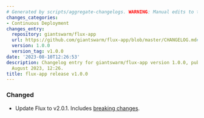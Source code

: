 ```yaml
---
# Generated by scripts/aggregate-changelogs. WARNING: Manual edits to this files will be overwritten.
changes_categories:
- Continuous Deployment
changes_entry:
  repository: giantswarm/flux-app
  url: https://github.com/giantswarm/flux-app/blob/master/CHANGELOG.md#100---2023-08-09
  version: 1.0.0
  version_tag: v1.0.0
date: '2023-08-10T12:26:53'
description: Changelog entry for giantswarm/flux-app version 1.0.0, published on 10
  August 2023, 12:26.
title: flux-app release v1.0.0
---
```


### Changed
- Update Flux to v2.0.1. Includes [breaking changes](https://github.com/fluxcd/flux2/releases/tag/v2.0.1).
